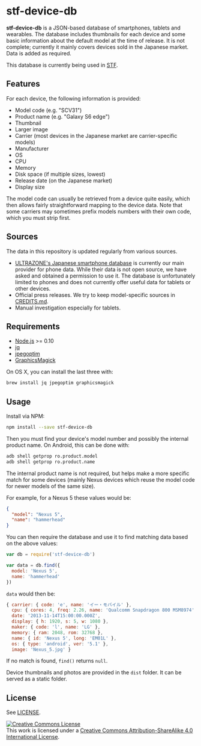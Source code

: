 # stf-device-db

**stf-device-db** is a JSON-based database of smartphones, tablets and wearables. The database includes thumbnails for each device and some basic information about the default model at the time of release. It is not complete; currently it mainly covers devices sold in the Japanese market. Data is added as required.

This database is currently being used in [STF](https://github.com/openstf/stf).

## Features

For each device, the following information is provided:

* Model code (e.g. "SCV31")
* Product name (e.g. "Galaxy S6 edge")
* Thumbnail
* Larger image
* Carrier (most devices in the Japanese market are carrier-specific models)
* Manufacturer
* OS
* CPU
* Memory
* Disk space (if multiple sizes, lowest)
* Release date (on the Japanese market)
* Display size

The model code can usually be retrieved from a device quite easily, which then allows fairly straightforward mapping to the device data. Note that some carriers may sometimes prefix models numbers with their own code, which you must strip first.

## Sources

The data in this repository is updated regularly from various sources.

* [ULTRAZONE's Japanese smartphone database](http://smartphone.ultra-zone.net/) is currently our main provider for phone data. While their data is not open source, we have asked and obtained a permission to use it. The database is unfortunately limited to phones and does not currently offer useful data for tablets or other devices.
* Official press releases. We try to keep model-specific sources in [CREDITS.md](CREDITS.md).
* Manual investigation especially for tablets.

## Requirements

* [Node.js](https://nodejs.org/) >= 0.10
* [jq](http://stedolan.github.io/jq/)
* [jpegoptim](https://github.com/tjko/jpegoptim)
* [GraphicsMagick](http://www.graphicsmagick.org/)

On OS X, you can install the last three with:

```bash
brew install jq jpegoptim graphicsmagick
```

## Usage

Install via NPM:

```bash
npm install --save stf-device-db
```

Then you must find your device's model number and possibly the internal product name. On Android, this can be done with:

```bash
adb shell getprop ro.product.model
adb shell getprop ro.product.name
```

The internal product name is not required, but helps make a more specific match for some devices (mainly Nexus devices which reuse the model code for newer models of the same size).

For example, for a Nexus 5 these values would be:

```json
{
  "model": "Nexus 5",
  "name": "hammerhead"
}
```

You can then require the database and use it to find matching data based on the above values:

```javascript
var db = require('stf-device-db')

var data = db.find({
  model: 'Nexus 5',
  name: 'hammerhead'
})
```

`data` would then be:

```javascript
{ carrier: { code: 'e', name: 'イー・モバイル' },
  cpu: { cores: 4, freq: 2.26, name: 'Qualcomm Snapdragon 800 MSM8974' },
  date: '2013-11-14T15:00:00.000Z',
  display: { h: 1920, s: 5, w: 1080 },
  maker: { code: 'l', name: 'LG' },
  memory: { ram: 2048, rom: 32768 },
  name: { id: 'Nexus 5', long: 'EM01L' },
  os: { type: 'android', ver: '5.1' },
  image: 'Nexus_5.jpg' }
```

If no match is found, `find()` returns `null`.

Device thumbnails and photos are provided in the `dist` folder. It can be served as a static folder.

## License

See [LICENSE](LICENSE).

<a rel="license" href="http://creativecommons.org/licenses/by-sa/4.0/"><img alt="Creative Commons License" style="border-width:0" src="https://i.creativecommons.org/l/by-sa/4.0/88x31.png" /></a><br />This work is licensed under a <a rel="license" href="http://creativecommons.org/licenses/by-sa/4.0/">Creative Commons Attribution-ShareAlike 4.0 International License</a>.
